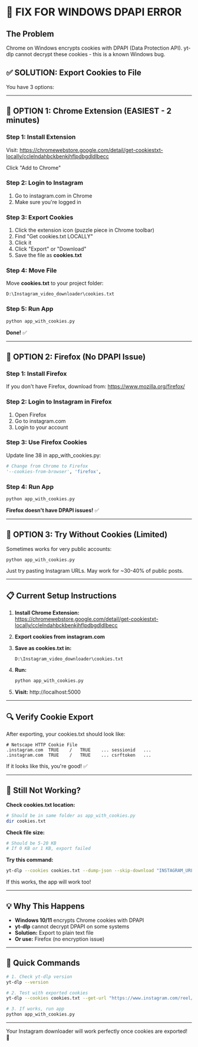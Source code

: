 # 🔧 FIX FOR WINDOWS DPAPI ERROR

## The Problem
Chrome on Windows encrypts cookies with DPAPI (Data Protection API).
yt-dlp cannot decrypt these cookies - this is a known Windows bug.

## ✅ SOLUTION: Export Cookies to File

You have 3 options:

---

## 🎯 OPTION 1: Chrome Extension (EASIEST - 2 minutes)

### Step 1: Install Extension
Visit: https://chromewebstore.google.com/detail/get-cookiestxt-locally/cclelndahbckbenkjhflpdbgdldlbecc

Click "Add to Chrome"

### Step 2: Login to Instagram
1. Go to instagram.com in Chrome
2. Make sure you're logged in

### Step 3: Export Cookies
1. Click the extension icon (puzzle piece in Chrome toolbar)
2. Find "Get cookies.txt LOCALLY"
3. Click it
4. Click "Export" or "Download"
5. Save the file as **cookies.txt**

### Step 4: Move File
Move **cookies.txt** to your project folder:
```
D:\Instagram_video_downloader\cookies.txt
```

### Step 5: Run App
```bash
python app_with_cookies.py
```

**Done!** ✅

---

## 🎯 OPTION 2: Firefox (No DPAPI Issue)

### Step 1: Install Firefox
If you don't have Firefox, download from: https://www.mozilla.org/firefox/

### Step 2: Login to Instagram in Firefox
1. Open Firefox
2. Go to instagram.com
3. Login to your account

### Step 3: Use Firefox Cookies
Update line 38 in app_with_cookies.py:
```python
# Change from Chrome to Firefox
'--cookies-from-browser', 'firefox',
```

### Step 4: Run App
```bash
python app_with_cookies.py
```

**Firefox doesn't have DPAPI issues!** ✅

---

## 🎯 OPTION 3: Try Without Cookies (Limited)

Sometimes works for very public accounts:

```bash
python app_with_cookies.py
```

Just try pasting Instagram URLs. May work for ~30-40% of public posts.

---

## 📋 Current Setup Instructions

1. **Install Chrome Extension:**
   https://chromewebstore.google.com/detail/get-cookiestxt-locally/cclelndahbckbenkjhflpdbgdldlbecc

2. **Export cookies from instagram.com**

3. **Save as cookies.txt in:**
   ```
   D:\Instagram_video_downloader\cookies.txt
   ```

4. **Run:**
   ```bash
   python app_with_cookies.py
   ```

5. **Visit:**
   http://localhost:5000

---

## 🔍 Verify Cookie Export

After exporting, your cookies.txt should look like:
```
# Netscape HTTP Cookie File
.instagram.com	TRUE	/	TRUE	...	sessionid	...
.instagram.com	TRUE	/	TRUE	...	csrftoken	...
```

If it looks like this, you're good! ✅

---

## 🐛 Still Not Working?

**Check cookies.txt location:**
```bash
# Should be in same folder as app_with_cookies.py
dir cookies.txt
```

**Check file size:**
```bash
# Should be 5-20 KB
# If 0 KB or 1 KB, export failed
```

**Try this command:**
```bash
yt-dlp --cookies cookies.txt --dump-json --skip-download "INSTAGRAM_URL"
```

If this works, the app will work too!

---

## 💡 Why This Happens

- **Windows 10/11** encrypts Chrome cookies with DPAPI
- **yt-dlp** cannot decrypt DPAPI on some systems
- **Solution:** Export to plain text file
- **Or use:** Firefox (no encryption issue)

---

## 🚀 Quick Commands

```bash
# 1. Check yt-dlp version
yt-dlp --version

# 2. Test with exported cookies
yt-dlp --cookies cookies.txt --get-url "https://www.instagram.com/reel/DP1X37nEsKd/"

# 3. If works, run app
python app_with_cookies.py
```

---

Your Instagram downloader will work perfectly once cookies are exported! 🎉
